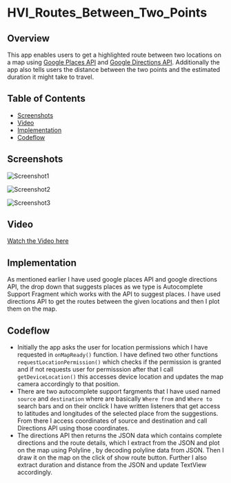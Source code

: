 # HVI_Routes_Between_Two_Points
## Overview
This app enables users to get a highlighted route between two locations on a map using [Google Places API](https://developers.google.com/maps/documentation/places/web-service/overview) and [Google Directions API](https://developers.google.com/maps/documentation/directions/overview). 
Additionally the app also tells users the distance between the two points and the estimated duration it might take to travel.

## Table of Contents  
- [Screenshots](#screenshots)  
- [Video](#video)
- [Implementation](#implementation)
- [Codeflow](#codeflow)


## Screenshots
![Screenshot1](/ss1.jpg)<p>![Screenshot2](/ss2.jpg)<p>![Screenshot3](/ss3.jpg)

## Video
  [Watch the Video here](https://drive.google.com/file/d/1XEF7YHhLAk87abD7xn3mRei2RSw-zyJc/view?usp=sharing)

## Implementation
As mentioned earlier I have used google places API and google directions API, the drop down that suggests places as we type is Autocomplete Support Fragment which works with the API
to suggest places. I have used directions API to get the routes between the given locations and then I plot them on the map.

## Codeflow
- Initially the app asks the user for location permissions which I have requested in `onMapReady()` function. I have defined two other functions `requestLocationPermission()`
which checks if the permission is granted and if not requests user for permisssion after that I call `getDeviceLocation()` this accesses device location and updates
the map camera accordingly to that position.
- There are two autocomplete support fargments that I have used named `source` and `destination` where are basically `Where from` and `Where to` search bars and on
their onclick I have written listeners that get access to latitudes and longitudes of the selected place from the suggestions. From there I access coordinates of
source and destination and call Directions API using those coordinates.
- The directions API then returns the JSON data which contains complete directions and the route details, which I extract from the JSON and plot on the map using
Polyline , by decoding polyline data from JSON. Then I draw it on the map on the click of show route button. Further I also extract duration and distance from the JSON and 
update TextView accordingly.
